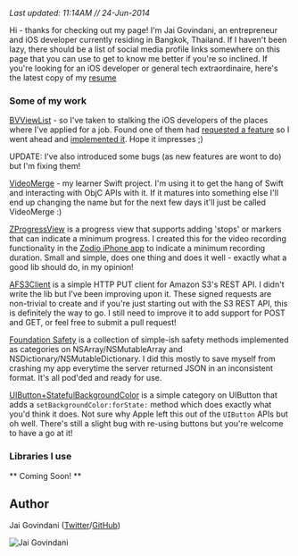 _Last updated: 11:14AM // 24-Jun-2014_

Hi - thanks for checking out my page! I'm Jai Govindani, an entrepreneur and iOS developer currently residing in Bangkok, Thailand. If I haven't been lazy, there should be a list of social media profile links somewhere on this page that you can use to get to know me better if you're so inclined. If you're looking for an iOS developer or general tech extraordinaire, here's the latest copy of my [resume](http://jai.github.io/resume.pdf)

### Some of my work

[BVViewList](https://github.com/Bogidon/BVViewList) - so I've taken to stalking the iOS developers of the places where I've applied for a job. Found one of them had [requested a feature](https://github.com/Bogidon/BVViewList/issues/1) so I went ahead and [implemented it](https://github.com/Bogidon/BVViewList/pull/5). Hope it impresses ;)

UPDATE: I've also introduced some bugs (as new features are wont to do) but I'm fixing them!

[VideoMerge](https://github.com/jai/VideoMerge) - my learner Swift project. I'm using it to get the hang of Swift and interacting with ObjC APIs with it. If it matures into something else I'll end up changing the name but for the next few days it'll just be called VideoMerge :)

[ZProgressView](https://github.com/zodio/ZProgressView) is a progress view that supports adding 'stops' or markers that can indicate a minimum progress. I created this for the video recording functionality in the [Zodio iPhone app](http://i.zodio.com) to indicate a minimum recording duration. Small and simple, does one thing and does it well - exactly what a good lib should do, in my opinion!

[AFS3Client](https://github.com/jai/AFS3Client) is a simple HTTP PUT client for Amazon S3's REST API. I didn't write the lib but I've been improving upon it. These signed requests are non-trivial to create and if you're just starting out with the S3 REST API, this is definitely the way to go. I still need to improve it to add support for POST and GET, or feel free to submit a pull request!

[Foundation Safety](https://github.com/jai/FoundationSafety)
is a collection of simple-ish safety methods implemented as categories on NSArray/NSMutableArray and NSDictionary/NSMutableDictionary. I did this mostly to save myself from crashing my app everytime the server returned JSON in an inconsistent format. It's all pod'ded and ready for use.

[UIButton+StatefulBackgroundColor](https://github.com/jai/UIButton-StatefulBackgroundColor) is a simple category on UIButton that adds a `setBackgroundColor:forState:` method which does exactly what you'd think it does. Not sure why Apple left this out of the `UIButton` APIs but oh well. There's still a slight bug with re-using buttons but you're welcome to have a go at it!

### Libraries I use

** Coming Soon! **

## Author

Jai Govindani ([Twitter](http://twitter.com/govindani)/[GitHub](http://github.com/jai))

![Jai Govindani](http://www.gravatar.com/avatar/02d49226e1b8a638012d45ffba5b657b?s=200)